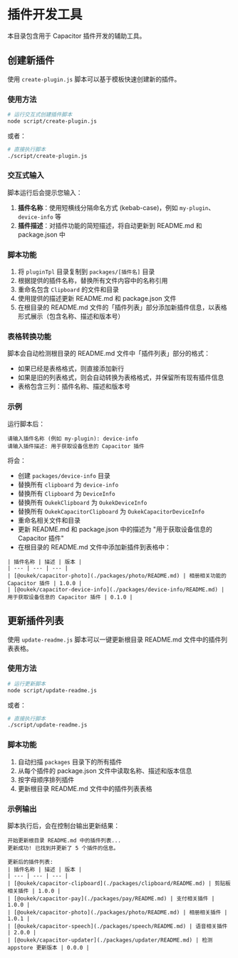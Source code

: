 # 插件开发工具

本目录包含用于 Capacitor 插件开发的辅助工具。

## 创建新插件

使用 `create-plugin.js` 脚本可以基于模板快速创建新的插件。

### 使用方法

```bash
# 运行交互式创建插件脚本
node script/create-plugin.js
```

或者：

```bash
# 直接执行脚本
./script/create-plugin.js
```

### 交互式输入

脚本运行后会提示您输入：

1. **插件名称**：使用短横线分隔命名方式 (kebab-case)，例如 `my-plugin`、`device-info` 等
2. **插件描述**：对插件功能的简短描述，将自动更新到 README.md 和 package.json 中

### 脚本功能

1. 将 `pluginTpl` 目录复制到 `packages/[插件名]` 目录
2. 根据提供的插件名称，替换所有文件内容中的名称引用
3. 重命名包含 `Clipboard` 的文件和目录
4. 使用提供的描述更新 README.md 和 package.json 文件
5. 在根目录的 README.md 文件的「插件列表」部分添加新插件信息，以表格形式展示（包含名称、描述和版本号）

### 表格转换功能

脚本会自动检测根目录的 README.md 文件中「插件列表」部分的格式：

- 如果已经是表格格式，则直接添加新行
- 如果是旧的列表格式，则会自动转换为表格格式，并保留所有现有插件信息
- 表格包含三列：插件名称、描述和版本号

### 示例

运行脚本后：

```
请输入插件名称 (例如 my-plugin): device-info
请输入插件描述: 用于获取设备信息的 Capacitor 插件
```

将会：
- 创建 `packages/device-info` 目录
- 替换所有 `clipboard` 为 `device-info`
- 替换所有 `Clipboard` 为 `DeviceInfo`
- 替换所有 `OukekClipboard` 为 `OukekDeviceInfo`
- 替换所有 `OukekCapacitorClipboard` 为 `OukekCapacitorDeviceInfo`
- 重命名相关文件和目录
- 更新 README.md 和 package.json 中的描述为 "用于获取设备信息的 Capacitor 插件"
- 在根目录的 README.md 文件中添加新插件到表格中：

```
| 插件名称 | 描述 | 版本 |
| --- | --- | --- |
| [@oukek/capacitor-photo](./packages/photo/README.md) | 相册相关功能的 Capacitor 插件 | 1.0.0 |
| [@oukek/capacitor-device-info](./packages/device-info/README.md) | 用于获取设备信息的 Capacitor 插件 | 0.1.0 |
```

## 更新插件列表

使用 `update-readme.js` 脚本可以一键更新根目录 README.md 文件中的插件列表表格。

### 使用方法

```bash
# 运行更新脚本
node script/update-readme.js
```

或者：

```bash
# 直接执行脚本
./script/update-readme.js
```

### 脚本功能

1. 自动扫描 `packages` 目录下的所有插件
2. 从每个插件的 package.json 文件中读取名称、描述和版本信息
3. 按字母顺序排列插件
4. 更新根目录 README.md 文件中的插件列表表格

### 示例输出

脚本执行后，会在控制台输出更新结果：

```
开始更新根目录 README.md 中的插件列表...
更新成功! 已找到并更新了 5 个插件的信息。

更新后的插件列表:
| 插件名称 | 描述 | 版本 |
| --- | --- | --- |
| [@oukek/capacitor-clipboard](./packages/clipboard/README.md) | 剪贴板相关插件 | 1.0.0 |
| [@oukek/capacitor-pay](./packages/pay/README.md) | 支付相关插件 | 1.0.0 |
| [@oukek/capacitor-photo](./packages/photo/README.md) | 相册相关插件 | 1.0.1 |
| [@oukek/capacitor-speech](./packages/speech/README.md) | 语音相关插件 | 2.0.0 |
| [@oukek/capacitor-updater](./packages/updater/README.md) | 检测 appstore 更新版本 | 0.0.0 |
``` 